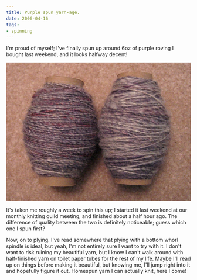 ```yaml
---
title: Purple spun yarn-age.
date: 2006-04-16
tags:
- spinning
---
```

I'm proud of myself; I've finally spun up around 6oz of purple roving I bought last weekend, and it looks halfway decent!

![Two bobbins of purple handspun yarn.](./images/purple-yarn-spun-up.jpg "Purple yarn, spun up!")

It's taken me roughly a week to spin this up; I started it last weekend at our monthly knitting guild meeting, and finished about a half hour ago. The difference of quality between the two is definitely noticeable; guess which one I spun first?

Now, on to plying. I've read somewhere that plying with a bottom whorl spindle is ideal, but yeah, I'm not entirely sure I want to try with it. I don't want to risk ruining my beautiful yarn, but I know I can't walk around with half-finished yarn on toilet paper tubes for the rest of my life. Maybe I'll read up on things before making it beautiful, but knowing me, I'll jump right into it and hopefully figure it out. Homespun yarn I can actually knit, here I come!
